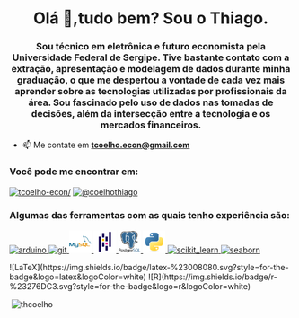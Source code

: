 <h1 align="center">Olá 👋,tudo bem? Sou o Thiago.</h1>
<h3 align="center">Sou técnico em eletrônica e futuro economista pela Universidade Federal de Sergipe. Tive bastante contato com a extração, apresentação e modelagem de dados durante minha graduação, o que me despertou a vontade de cada vez mais aprender sobre as tecnologias utilizadas por profissionais da área. Sou fascinado pelo uso de dados nas tomadas de decisões, além da intersecção entre a tecnologia e os mercados financeiros.</h3>

- 📫 Me contate em **tcoelho.econ@gmail.com**


<h3 align="left">Você pode me encontrar em:</h3>
<p align="left">
<a href="https://linkedin.com/in/tcoelho-econ/" target="blank"><img align="center" src="https://raw.githubusercontent.com/rahuldkjain/github-profile-readme-generator/master/src/images/icons/Social/linked-in-alt.svg" alt="tcoelho-econ/" height="30" width="40" /></a>
<a href="https://medium.com/@coelhothiago" target="blank"><img align="center" src="https://raw.githubusercontent.com/rahuldkjain/github-profile-readme-generator/master/src/images/icons/Social/medium.svg" alt="@coelhothiago" height="30" width="40" /></a>
</p>

<h3 align="left">Algumas das ferramentas com as quais tenho experiência são:</h3>
<p align="left"> <a href="https://www.arduino.cc/" target="_blank" rel="noreferrer"> <img src="https://cdn.worldvectorlogo.com/logos/arduino-1.svg" alt="arduino" width="40" height="40"/> </a> <a href="https://git-scm.com/" target="_blank" rel="noreferrer"> <img src="https://www.vectorlogo.zone/logos/git-scm/git-scm-icon.svg" alt="git" width="40" height="40"/> </a> <a href="https://www.mysql.com/" target="_blank" rel="noreferrer"> <img src="https://raw.githubusercontent.com/devicons/devicon/master/icons/mysql/mysql-original-wordmark.svg" alt="mysql" width="40" height="40"/> </a> <a href="https://pandas.pydata.org/" target="_blank" rel="noreferrer"> <img src="https://raw.githubusercontent.com/devicons/devicon/2ae2a900d2f041da66e950e4d48052658d850630/icons/pandas/pandas-original.svg" alt="pandas" width="40" height="40"/> </a> <a href="https://www.postgresql.org" target="_blank" rel="noreferrer"> <img src="https://raw.githubusercontent.com/devicons/devicon/master/icons/postgresql/postgresql-original-wordmark.svg" alt="postgresql" width="40" height="40"/> </a> <a href="https://www.python.org" target="_blank" rel="noreferrer"> <img src="https://raw.githubusercontent.com/devicons/devicon/master/icons/python/python-original.svg" alt="python" width="40" height="40"/> </a> <a href="https://scikit-learn.org/" target="_blank" rel="noreferrer"> <img src="https://upload.wikimedia.org/wikipedia/commons/0/05/Scikit_learn_logo_small.svg" alt="scikit_learn" width="40" height="40"/> </a> <a href="https://seaborn.pydata.org/" target="_blank" rel="noreferrer"> <img src="https://seaborn.pydata.org/_images/logo-mark-lightbg.svg" alt="seaborn" width="40" height="40"/> </a> </p> ![LaTeX](https://img.shields.io/badge/latex-%23008080.svg?style=for-the-badge&logo=latex&logoColor=white) ![R](https://img.shields.io/badge/r-%23276DC3.svg?style=for-the-badge&logo=r&logoColor=white)

<p>&nbsp;<img align="center" src="https://github-readme-stats.vercel.app/api?username=thcoelho&show_icons=true&locale=en" alt="thcoelho" /></p>

